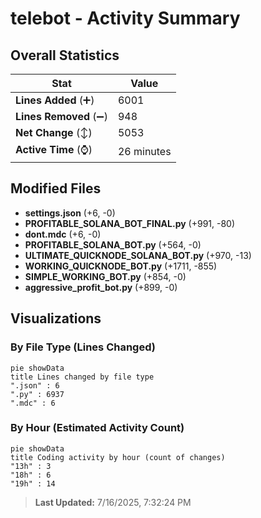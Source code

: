# telebot - Activity Summary 

## Overall Statistics

| Stat                   | Value                                                             |
| ---------------------- | ----------------------------------------------------------------- |
| **Lines Added** (➕)   | 6001                                          |
| **Lines Removed** (➖) | 948                                        |
| **Net Change** (↕)    | 5053                |
| **Active Time** (⌚)   | 26 minutes |


## Modified Files
- **settings.json** (+6, -0)
- **PROFITABLE_SOLANA_BOT_FINAL.py** (+991, -80)
- **dont.mdc** (+6, -0)
- **PROFITABLE_SOLANA_BOT.py** (+564, -0)
- **ULTIMATE_QUICKNODE_SOLANA_BOT.py** (+970, -13)
- **WORKING_QUICKNODE_BOT.py** (+1711, -855)
- **SIMPLE_WORKING_BOT.py** (+854, -0)
- **aggressive_profit_bot.py** (+899, -0)

## Visualizations

### By File Type (Lines Changed)

```mermaid
pie showData
title Lines changed by file type
".json" : 6
".py" : 6937
".mdc" : 6
```

### By Hour (Estimated Activity Count)

```mermaid
pie showData
title Coding activity by hour (count of changes)
"13h" : 3
"18h" : 6
"19h" : 14
```


> **Last Updated:** 7/16/2025, 7:32:24 PM